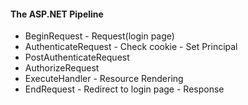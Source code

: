 
#### The ASP.NET Pipeline
* BeginRequest - Request(login page)
* AuthenticateRequest - Check cookie - Set Principal
* PostAuthenticateRequest
* AuthorizeRequest
* ExecuteHandler - Resource Rendering
* EndRequest - Redirect to login page - Response
